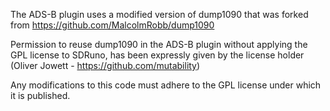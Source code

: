 The ADS-B plugin uses a modified version of dump1090 that was forked from https://github.com/MalcolmRobb/dump1090

Permission to reuse dump1090 in the ADS-B plugin without applying the GPL license to SDRuno, has been expressly given by the license holder (Oliver Jowett - https://github.com/mutability)

Any modifications to this code must adhere to the GPL license under which it is published.
